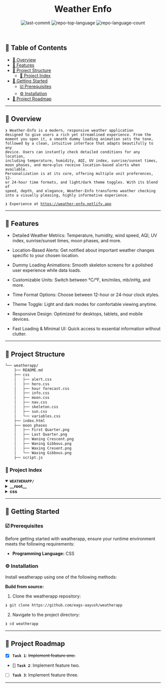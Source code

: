 <p align="center"><h1 align="center">Weather Enfo</h1></p>

<p align="center">
	<img src="https://img.shields.io/github/last-commit/eags-aayush/weatherapp?style=default&logo=git&logoColor=white&color=0080ff" alt="last-commit">
	<img src="https://img.shields.io/github/languages/top/eags-aayush/weatherapp?style=default&color=0080ff" alt="repo-top-language">
	<img src="https://img.shields.io/github/languages/count/eags-aayush/weatherapp?style=default&color=0080ff" alt="repo-language-count">
</p>
<p align="center"><!-- default option, no dependency badges. -->
</p>
<p align="center">
	<!-- default option, no dependency badges. -->
</p>
<br>

## 🔗 Table of Contents

- [📍 Overview](#-overview)
- [👾 Features](#-features)
- [📁 Project Structure](#-project-structure)
  - [📂 Project Index](#-project-index)
- [🚀 Getting Started](#-getting-started)
  - [☑️ Prerequisites](#-prerequisites)
  - [⚙️ Installation](#-installation)
- [📌 Project Roadmap](#-project-roadmap)

---

## 📍 Overview

<code>❯ Weather-Enfo is a modern, responsive weather application designed to give users a rich yet streamlined experience. From the moment you open it, a smooth dummy loading animation sets the tone, followed by a clean, intuitive interface that adapts beautifully to any device. Users can instantly check detailed conditions for any location, including temperature, humidity, AQI, UV index, sunrise/sunset times, moon phases, and more—plus receive location-based alerts when available. Personalization is at its core, offering multiple unit preferences, 12- or 24-hour time formats, and light/dark theme toggles. With its blend of speed, depth, and elegance, Weather-Enfo transforms weather checking into a visually pleasing, highly informative experience.</code>

<code>❯ Experience at <a>https://weather-enfo.netlify.app</a></code>

---

## 👾 Features

- Detailed Weather Metrics: Temperature, humidity, wind speed, AQI, UV index, sunrise/sunset times, moon phases, and more.

- Location-Based Alerts: Get notified about important weather changes specific to your chosen location.

- Dummy Loading Animations: Smooth skeleton screens for a polished user experience while data loads.

- Customizable Units: Switch between °C/°F, km/miles, mb/inHg, and more.

- Time Format Options: Choose between 12-hour or 24-hour clock styles.

- Theme Toggle: Light and dark modes for comfortable viewing anytime.

- Responsive Design: Optimized for desktops, tablets, and mobile devices.

- Fast Loading & Minimal UI: Quick access to essential information without clutter.

---

## 📁 Project Structure

```sh
└── weatherapp/
    ├── README.md
    ├── css
    │   ├── alert.css
    │   ├── hero.css
    │   ├── hour forecast.css
    │   ├── info.css
    │   ├── moon.css
    │   ├── nav.css
    │   ├── skeleton.css
    │   ├── sun.css
    │   └── variables.css
    ├── index.html
    ├── moon phases
    │   ├── First Quarter.png
    │   ├── Last Quarter.png
    │   ├── Waning Crescent.png
    │   ├── Waning Gibbous.png
    │   ├── Waxing Cresent.png
    │   └── Waxing Gibbous.png
    ├── script.js
```


### 📂 Project Index
<details open>
	<summary><b><code>WEATHERAPP/</code></b></summary>
	<details> <!-- __root__ Submodule -->
		<summary><b>__root__</b></summary>
		<blockquote>
			<table>
			<tr>
				<td><b><a href='https://github.com/eags-aayush/weatherapp/blob/master/script.js'>script.js</a></b></td>
				<td><code>❯ REPLACE-ME</code></td>
			</tr>
			<tr>
				<td><b><a href='https://github.com/eags-aayush/weatherapp/blob/master/index.html'>index.html</a></b></td>
				<td><code>❯ REPLACE-ME</code></td>
			</tr>
			</table>
		</blockquote>
	</details>
	<details> <!-- css Submodule -->
		<summary><b>css</b></summary>
		<blockquote>
			<table>
			<tr>
				<td><b><a href='https://github.com/eags-aayush/weatherapp/blob/master/css/hour forecast.css'>hour forecast.css</a></b></td>
				<td><code>❯ REPLACE-ME</code></td>
			</tr>
			<tr>
				<td><b><a href='https://github.com/eags-aayush/weatherapp/blob/master/css/variables.css'>variables.css</a></b></td>
				<td><code>❯ REPLACE-ME</code></td>
			</tr>
			<tr>
				<td><b><a href='https://github.com/eags-aayush/weatherapp/blob/master/css/skeleton.css'>skeleton.css</a></b></td>
				<td><code>❯ REPLACE-ME</code></td>
			</tr>
			<tr>
				<td><b><a href='https://github.com/eags-aayush/weatherapp/blob/master/css/moon.css'>moon.css</a></b></td>
				<td><code>❯ REPLACE-ME</code></td>
			</tr>
			<tr>
				<td><b><a href='https://github.com/eags-aayush/weatherapp/blob/master/css/alert.css'>alert.css</a></b></td>
				<td><code>❯ REPLACE-ME</code></td>
			</tr>
			<tr>
				<td><b><a href='https://github.com/eags-aayush/weatherapp/blob/master/css/info.css'>info.css</a></b></td>
				<td><code>❯ REPLACE-ME</code></td>
			</tr>
			<tr>
				<td><b><a href='https://github.com/eags-aayush/weatherapp/blob/master/css/hero.css'>hero.css</a></b></td>
				<td><code>❯ REPLACE-ME</code></td>
			</tr>
			<tr>
				<td><b><a href='https://github.com/eags-aayush/weatherapp/blob/master/css/nav.css'>nav.css</a></b></td>
				<td><code>❯ REPLACE-ME</code></td>
			</tr>
			<tr>
				<td><b><a href='https://github.com/eags-aayush/weatherapp/blob/master/css/sun.css'>sun.css</a></b></td>
				<td><code>❯ REPLACE-ME</code></td>
			</tr>
			</table>
		</blockquote>
	</details>
</details>

---
## 🚀 Getting Started

### ☑️ Prerequisites

Before getting started with weatherapp, ensure your runtime environment meets the following requirements:

- **Programming Language:** CSS


### ⚙️ Installation

Install weatherapp using one of the following methods:

**Build from source:**

1. Clone the weatherapp repository:
```sh
❯ git clone https://github.com/eags-aayush/weatherapp
```

2. Navigate to the project directory:
```sh
❯ cd weatherapp
```
---

## 📌 Project Roadmap

- [X] **`Task 1`**: <strike>Implement feature one.</strike>
- [] **`Task 2`**: Implement feature two.
- [ ] **`Task 3`**: Implement feature three.

---
